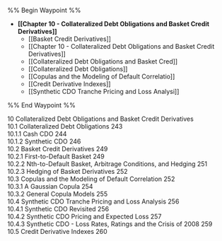 %% Begin Waypoint %%
- **[[Chapter 10 - Collateralized Debt Obligations and Basket Credit Derivatives]]**
	- [[Basket Credit Derivatives]]
	- [[Chapter 10 - Collateralized Debt Obligations and Basket Credit Derivatives]]
	- [[Collateralized Debt Obligations and Basket Cred]]
	- [[Collateralized Debt Obligations]]
	- [[Copulas and the Modeling of Default Correlatio]]
	- [[Credit Derivative Indexes]]
	- [[Synthetic CDO Tranche Pricing and Loss Analysi]]

%% End Waypoint %%

10  Collateralized Debt Obligations and Basket Credit Derivatives  
10.1 Collateralized Debt Obligations 243   
10.1.1 Cash CDO 244   
10.1.2 Synthetic CDO 246   
10.2 Basket Credit Derivatives 249   
10.2.1 First-to-Default Basket 249   
10.2.2 Nth-to-Default Basket, Arbitrage Conditions, and Hedging 251   
10.2.3 Hedging of Basket Derivatives 252   
10.3 Copulas and the Modeling of Default Correlation 252   
10.3.1 A Gaussian Copula 254   
10.3.2 General Copula Models 255   
10.4 Synthetic CDO Tranche Pricing and Loss Analysis 256   
10.4.1 Synthetic CDO Revisited 256   
10.4.2 Synthetic CDO Pricing and Expected Loss 257   
10.4.3 Synthetic CDO - Loss Rates, Ratings and the Crisis of 2008 259   
10.5 Credit Derivative Indexes 260  
